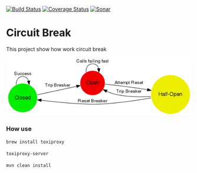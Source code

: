 [![Build Status](https://travis-ci.org/xabe/circuitBreak.svg?branch=master)](https://travis-ci.org/xabe/circuitBreak)
[![Coverage Status](https://coveralls.io/repos/github/xabe/circuitBreak/badge.svg?branch=master)](https://coveralls.io/github/xabe/circuitBreak?branch=master)
[![Sonar](https://sonarcloud.io/api/project_badges/measure?project=xabe%3AcircuitBreak&metric=alert_status)](https://sonarcloud.io/api/project_badges/measure?project=xabe%3AcircuitBreak&metric=alert_status)

# Circuit Break

This project show how work circuit break
 
 
 ![](images/circuit-breaker-states.png)
 
### How use

````
brew install toxiproxy

toxiproxy-server

mvn clean install

````